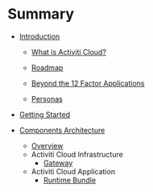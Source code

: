 # Summary

* [Introduction](README.md)
  * [What is Activiti Cloud?](https://www.gitbook.com/book/activiti/activiti-7-developers-guide/edit#)

  * [Roadmap](roadmap.md)
  * [Beyond the 12 Factor Applications](/12factor.md)
  * [Personas](personas.md)

* [Getting Started](setting-up-the-environment.md)
* [Components Architecture](/components.md)
  * [Overview](/components/Overview.md)
  * Activiti Cloud Infrastructure
    * [Gateway](/components/activiti-cloud-infra/gateway.md)
  * Activiti Cloud Application
    * [Runtime Bundle](/components/RuntimeBundle.md)



